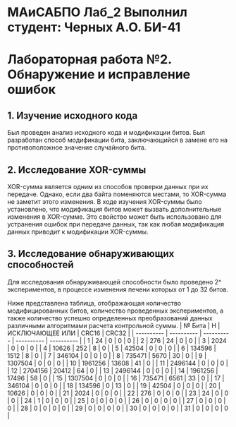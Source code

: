 # МАиСАБПО Лаб_2 Выполнил студент: Черных А.О. БИ-41 
# Лабораторная работа №2. Обнаружение и исправление ошибок

## 1. Изучение исходного кода
Был проведен анализ исходного кода и модификации битов. Был разработан способ модификации бита, заключающийся в замене его на противоположное значение случайного бита.
## 2. Исследование XOR-суммы
XOR-сумма является одним из способов проверки данных при их передаче. Однако, если два байта поменяются местами, то XOR-сумма не заметит этого изменения. В ходе изучения XOR-суммы было установлено, что модификация битов может вызвать дополнительные изменения в XOR-сумме. Это свойство может быть использовано для устранения ошибок при передаче данных, так как любая модификация данных приводит к модификации XOR-суммы.
## 3. Исследование обнаруживающих способностей
Для исследования обнаруживающей способности было проведено 2^ экспериментов, в процессе изменения печени которых от 1 до 32 битов.
 
Ниже представлена ​​таблица, отображающая количество модифицированных битов, количество проведенных экспериментов, а также количество успешно определенных преобразований данных различными алгоритмами расчета контрольной суммы.
| № Бита | Н | ИСКЛЮЧАЮЩЕЕ ИЛИ | CRC16 | CRC32 |
| ---------- | ---------- | ---------- | ---------- | ---------- |
  | 1 |     24 |      0 |      0 |      0 |
  | 2 |    276 |     24 |      0 |      0 |
  | 3 |   2024 |      0 |      0 |      0 |
  | 4 | 10626 |    252 |      8 |      0 |
  | 5 | 42504 |      0 |      0 |      0 |
  | 6 | 134596 |   1512 |      8 |      0 |
  | 7 | 346104 |      0 |      0 |      0 |
  | 8 | 735471 |   5670 |     30 |      0 |
  | 9 | 1307504 |      0 |      0 |      0 |
  | 10 | 1961256 | 13608 |     41 |      0 |
  | 11 | 2496144 |      0 |      0 |      0 |
  | 12 | 2704156 | 20412 |     64 |      0 |
  | 13 | 2496144 |      0 |      0 |      0 |
  | 14 | 1961256 | 17496 |     58 |      0 |
  | 15 | 1307504 |      0 |      0 |      0 |
  | 16 | 735471 |   6561 |     33 |      0 |
  | 17 | 346104 |      0 |      0 |      0 |
  | 18 | 134596 |      0 |     13 |      0 |
  | 19 | 42504 |      0 |      0 |      0 |
  | 20 | 10626 |      0 |      0 |      0 |
   | 21 |   2024 |      0 |      0 |      0 |
   | 22 |    276 |      0 |      0 |      0 |
   | 23 |     24 |      0 |      0 |      0 |
   | 24 |      1 |      0 |      0 |      0 |
   | 25 |      0 |     0 |      0 |      0 |
   | 26 |      0 |      0 |      0 |     0 |
   | 27 |      0 |      0 |      0 |      0 |
   | 28 |      0 |      0 |      0 |      0 |
   | 29 |      0 |      0 |      0 |      0 |
   | 30 |      0 |      0 |      0 |     0 |
   | 31 |      0 |      0 |      0 |      0 |
